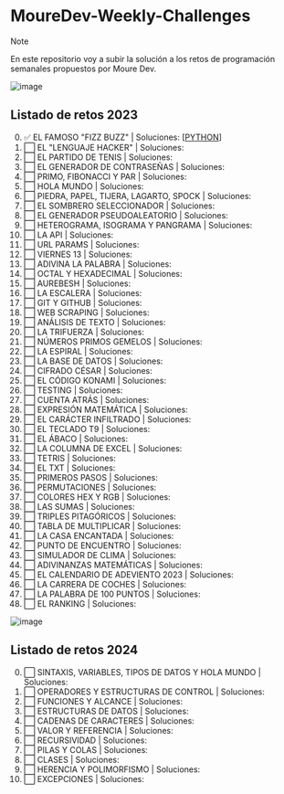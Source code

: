 <h1>MoureDev-Weekly-Challenges</h1>

> [!NOTE]
> En este repositorio voy a subir la solución a los retos de programación semanales propuestos por Moure Dev.

![image](https://github.com/davidlopean/MoureDev-Weekly-Challenges/assets/141661643/27f53e29-ed2e-4141-a395-47f50b5b5f67)

## Listado de retos 2023
0. ✅ EL FAMOSO "FIZZ BUZZ" | Soluciones: [[PYTHON](http://google.es)]
1. ⬜ EL "LENGUAJE HACKER" | Soluciones:
2. ⬜ EL PARTIDO DE TENIS | Soluciones:
3. ⬜ EL GENERADOR DE CONTRASEÑAS | Soluciones:
4. ⬜ PRIMO, FIBONACCI Y PAR | Soluciones: 
5. ⬜ HOLA MUNDO | Soluciones: 
6. ⬜ PIEDRA, PAPEL, TIJERA, LAGARTO, SPOCK | Soluciones: 
7. ⬜ EL SOMBRERO SELECCIONADOR | Soluciones:
8. ⬜ EL GENERADOR PSEUDOALEATORIO | Soluciones: 
9. ⬜ HETEROGRAMA, ISOGRAMA Y PANGRAMA | Soluciones: 
10. ⬜ LA API | Soluciones: 
11. ⬜ URL PARAMS | Soluciones: 
12. ⬜ VIERNES 13 | Soluciones:
13. ⬜ ADIVINA LA PALABRA | Soluciones:
14. ⬜ OCTAL Y HEXADECIMAL | Soluciones:
16. ⬜ AUREBESH | Soluciones:
17. ⬜ LA ESCALERA | Soluciones:
18. ⬜ GIT Y GITHUB | Soluciones:
19. ⬜ WEB SCRAPING | Soluciones:
20. ⬜ ANÁLISIS DE TEXTO | Soluciones: 
21. ⬜ LA TRIFUERZA | Soluciones:
22. ⬜ NÚMEROS PRIMOS GEMELOS | Soluciones:
23. ⬜ LA ESPIRAL | Soluciones:
24. ⬜ LA BASE DE DATOS | Soluciones:
25. ⬜ CIFRADO CÉSAR | Soluciones:
26. ⬜ EL CÓDIGO KONAMI | Soluciones:
27. ⬜ TESTING | Soluciones:
28. ⬜ CUENTA ATRÁS | Soluciones:
29. ⬜ EXPRESIÓN MATEMÁTICA | Soluciones:
30. ⬜ EL CARÁCTER INFILTRADO | Soluciones:
31. ⬜ EL TECLADO T9 | Soluciones:
32. ⬜ EL ÁBACO | Soluciones:
33. ⬜ LA COLUMNA DE EXCEL | Soluciones:
34. ⬜ TETRIS | Soluciones:
35. ⬜ EL TXT | Soluciones:
36. ⬜ PRIMEROS PASOS | Soluciones:
37. ⬜ PERMUTACIONES | Soluciones:
38. ⬜ COLORES HEX Y RGB | Soluciones:
39. ⬜ LAS SUMAS | Soluciones:
40. ⬜ TRIPLES PITAGÓRICOS | Soluciones:
41. ⬜ TABLA DE MULTIPLICAR | Soluciones:
42. ⬜ LA CASA ENCANTADA | Soluciones:
43. ⬜ PUNTO DE ENCUENTRO | Soluciones:
44. ⬜ SIMULADOR DE CLIMA | Soluciones:
45. ⬜ ADIVINANZAS MATEMÁTICAS | Soluciones:
46. ⬜ EL CALENDARIO DE ADEVIENTO 2023 | Soluciones:
47. ⬜ LA CARRERA DE COCHES | Soluciones:
48. ⬜ LA PALABRA DE 100 PUNTOS | Soluciones:
49. ⬜ EL RANKING | Soluciones:


![image](https://github.com/davidlopean/MoureDev-Weekly-Challenges/assets/141661643/e81e6303-de1d-459b-a824-4d7da7acd0ab)

## Listado de retos 2024

0. ⬜ SINTAXIS, VARIABLES, TIPOS DE DATOS Y HOLA MUNDO | Soluciones:
1. ⬜	OPERADORES Y ESTRUCTURAS DE CONTROL | Soluciones:
2. ⬜	FUNCIONES Y ALCANCE | Soluciones:
3. ⬜	ESTRUCTURAS DE DATOS | Soluciones:
4. ⬜	CADENAS DE CARACTERES | Soluciones:
5. ⬜	VALOR Y REFERENCIA | Soluciones:
6. ⬜	RECURSIVIDAD | Soluciones:
7. ⬜	PILAS Y COLAS | Soluciones:
8. ⬜	CLASES | Soluciones:
9. ⬜	HERENCIA Y POLIMORFISMO | Soluciones:
10. ⬜ EXCEPCIONES | Soluciones:
